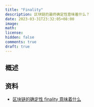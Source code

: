```yaml
---
title: "Finality"
description: 区块链的最终确定性意味着什么？
date: 2023-03-31T23:32:05+08:00
image:
math:
license:
hidden: false
comments: true
draft: true
---
```


## 概述

## 资料

- [区块链的确定性 finality 意味着什么](https://www.tuoluo.cn/article/detail-49762.html)
